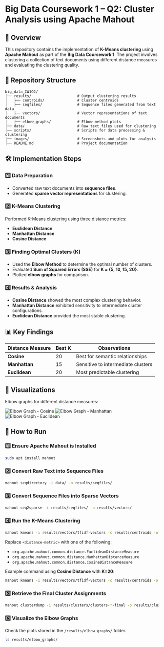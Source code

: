 # Big Data Coursework 1 – Q2: Cluster Analysis using Apache Mahout

## 📖 Overview
This repository contains the implementation of **K-Means clustering** using **Apache Mahout** as part of the **Big Data Coursework 1**. The project involves clustering a collection of text documents using different distance measures and evaluating the clustering quality.

## 📂 Repository Structure
```
big_data_CW1Q2/
│── results/                     # Output clustering results
│   ├── centroids/               # Cluster centroids
│   ├── seqfiles/                # Sequence files generated from text data
│   ├── vectors/                 # Vector representations of text documents
│   ├── elbow_graphs/            # Elbow method plots
│── data/                        # Raw text files used for clustering
│── scripts/                     # Scripts for data processing & clustering
│── images/                      # Screenshots and plots for analysis
│── README.md                    # Project documentation
```


## 🛠️ Implementation Steps
### 1️⃣ Data Preparation
- Converted raw text documents into **sequence files**.
- Generated **sparse vector representations** for clustering.

### 2️⃣ K-Means Clustering
Performed K-Means clustering using three distance metrics:
- **Euclidean Distance**
- **Manhattan Distance**
- **Cosine Distance**

### 3️⃣ Finding Optimal Clusters (K)
- Used the **Elbow Method** to determine the optimal number of clusters.
- Evaluated **Sum of Squared Errors (SSE)** for **K = {5, 10, 15, 20}**.
- Plotted **elbow graphs** for comparison.

### 4️⃣ Results & Analysis
- **Cosine Distance** showed the most complex clustering behavior.
- **Manhattan Distance** exhibited sensitivity to intermediate cluster configurations.
- **Euclidean Distance** provided the most stable clustering.

## 📊 Key Findings
| Distance Measure | Best K | Observations |
|-----------------|--------|-------------|
| **Cosine**      | 20     | Best for semantic relationships |
| **Manhattan**   | 15     | Sensitive to intermediate clusters |
| **Euclidean**   | 20     | Most predictable clustering |

## 📸 Visualizations
Elbow graphs for different distance measures:

![Elbow Graph - Cosine](results/elbow_graphs/cosine.png)
![Elbow Graph - Manhattan](results/elbow_graphs/manhattan.png)
![Elbow Graph - Euclidean](results/elbow_graphs/euclidean.png)


## 📝 How to Run
### 1️⃣ Ensure Apache Mahout is Installed
```bash
sudo apt install mahout
```

### 2️⃣ Convert Raw Text into Sequence Files
```bash
mahout seqdirectory -i data/ -o results/seqfiles/
```

### 3️⃣ Convert Sequence Files into Sparse Vectors
```bash
mahout seq2sparse -i results/seqfiles/ -o results/vectors/
```

### 4️⃣ Run the K-Means Clustering
```bash
mahout kmeans -i results/vectors/tfidf-vectors -c results/centroids -o results/clusters -dm <distance-metric> -k <num-clusters> -ow -cl
```
Replace `<distance-metric>` with one of the following:
- `org.apache.mahout.common.distance.EuclideanDistanceMeasure`
- `org.apache.mahout.common.distance.ManhattanDistanceMeasure`
- `org.apache.mahout.common.distance.CosineDistanceMeasure`

Example command using **Cosine Distance** with **K=20**:
```bash
mahout kmeans -i results/vectors/tfidf-vectors -c results/centroids -o results/clusters -dm org.apache.mahout.common.distance.CosineDistanceMeasure -k 20 -ow -cl
```

### 5️⃣ Retrieve the Final Cluster Assignments
```bash
mahout clusterdump -i results/clusters/clusters-*-final -o results/cluster_summary.txt
```

### 6️⃣ Visualize the Elbow Graphs
Check the plots stored in the `/results/elbow_graphs/` folder.
```bash
ls results/elbow_graphs/
```




